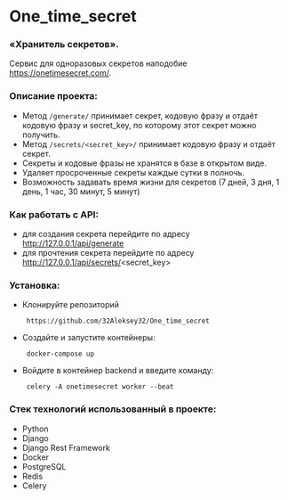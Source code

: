 # One_time_secret

### «Хранитель секретов».
Сервис для одноразовых секретов наподобие https://onetimesecret.com/.

### Описание проекта:
- Метод `/generate/` принимает секрет, кодовую фразу и отдаёт кодовую фразу и secret_key,
по которому этот секрет можно получить.
- Метод `/secrets/<secret_key>/` принимает кодовую фразу и отдаёт секрет.
- Секреты и кодовые фразы не хранятся в базе в открытом виде.
- Удаляет просроченные секреты каждые сутки в полночь.
- Возможность задавать время жизни для секретов (7 дней, 3 дня, 1 день, 1 час, 30 минут, 5 минут)

### Как работать с API:
- для создания секрета перейдите по адресу http://127.0.0.1/api/generate
- для прочтения секрета перейдите по адресу http://127.0.0.1/api/secrets/<secret_key>

### Установка:
- Клонируйте репозиторий
   ```
    https://github.com/32Aleksey32/One_time_secret
   ```
- Создайте и запустите контейнеры:
   ```
    docker-compose up
   ```
- Войдите в контейнер backend и введите команду:
   ```
    celery -A onetimesecret worker --beat
   ```

### Стек технологий использованный в проекте:
- Python
- Django
- Django Rest Framework
- Docker
- PostgreSQL
- Redis
- Celery